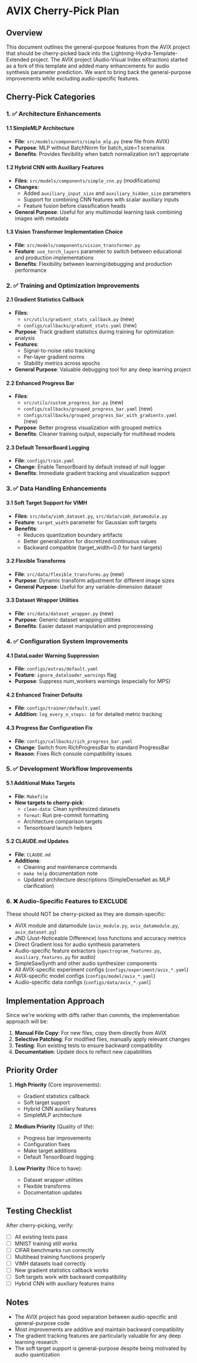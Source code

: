 # AVIX Cherry-Pick Plan

## Overview

This document outlines the general-purpose features from the AVIX project that should be cherry-picked back into the Lightning-Hydra-Template-Extended project. The AVIX project (Audio-Visual Index eXtraction) started as a fork of this template and added many enhancements for audio synthesis parameter prediction. We want to bring back the general-purpose improvements while excluding audio-specific features.

## Cherry-Pick Categories

### 1. ✅ **Architecture Enhancements**

#### 1.1 SimpleMLP Architecture
- **File**: `src/models/components/simple_mlp.py` (new file from AVIX)
- **Purpose**: MLP without BatchNorm for batch_size=1 scenarios
- **Benefits**: Provides flexibility when batch normalization isn't appropriate

#### 1.2 Hybrid CNN with Auxiliary Features
- **Files**: `src/models/components/simple_cnn.py` (modifications)
- **Changes**:
  - Added `auxiliary_input_size` and `auxiliary_hidden_size` parameters
  - Support for combining CNN features with scalar auxiliary inputs
  - Feature fusion before classification heads
- **General Purpose**: Useful for any multimodal learning task combining images with metadata

#### 1.3 Vision Transformer Implementation Choice
- **File**: `src/models/components/vision_transformer.py`
- **Feature**: `use_torch_layers` parameter to switch between educational and production implementations
- **Benefits**: Flexibility between learning/debugging and production performance

### 2. ✅ **Training and Optimization Improvements**

#### 2.1 Gradient Statistics Callback
- **Files**:
  - `src/utils/gradient_stats_callback.py` (new)
  - `configs/callbacks/gradient_stats.yaml` (new)
- **Purpose**: Track gradient statistics during training for optimization analysis
- **Features**:
  - Signal-to-noise ratio tracking
  - Per-layer gradient norms
  - Stability metrics across epochs
- **General Purpose**: Valuable debugging tool for any deep learning project

#### 2.2 Enhanced Progress Bar
- **Files**:
  - `src/utils/custom_progress_bar.py` (new)
  - `configs/callbacks/grouped_progress_bar.yaml` (new)
  - `configs/callbacks/grouped_progress_bar_with_gradients.yaml` (new)
- **Purpose**: Better progress visualization with grouped metrics
- **Benefits**: Cleaner training output, especially for multihead models

#### 2.3 Default TensorBoard Logging
- **File**: `configs/train.yaml`
- **Change**: Enable TensorBoard by default instead of null logger
- **Benefits**: Immediate gradient tracking and visualization support

### 3. ✅ **Data Handling Enhancements**

#### 3.1 Soft Target Support for VIMH
- **Files**: `src/data/vimh_dataset.py`, `src/data/vimh_datamodule.py`
- **Feature**: `target_width` parameter for Gaussian soft targets
- **Benefits**:
  - Reduces quantization boundary artifacts
  - Better generalization for discretized continuous values
  - Backward compatible (target_width=0.0 for hard targets)

#### 3.2 Flexible Transforms
- **File**: `src/data/flexible_transforms.py` (new)
- **Purpose**: Dynamic transform adjustment for different image sizes
- **General Purpose**: Useful for any variable-dimension dataset

#### 3.3 Dataset Wrapper Utilities
- **File**: `src/data/dataset_wrapper.py` (new)
- **Purpose**: Generic dataset wrapping utilities
- **Benefits**: Easier dataset manipulation and preprocessing

### 4. ✅ **Configuration System Improvements**

#### 4.1 DataLoader Warning Suppression
- **File**: `configs/extras/default.yaml`
- **Feature**: `ignore_dataloader_warnings` flag
- **Purpose**: Suppress num_workers warnings (especially for MPS)

#### 4.2 Enhanced Trainer Defaults
- **File**: `configs/trainer/default.yaml`
- **Addition**: `log_every_n_steps: 10` for detailed metric tracking

#### 4.3 Progress Bar Configuration Fix
- **File**: `configs/callbacks/rich_progress_bar.yaml`
- **Change**: Switch from RichProgressBar to standard ProgressBar
- **Reason**: Fixes Rich console compatibility issues

### 5. ✅ **Development Workflow Improvements**

#### 5.1 Additional Make Targets
- **File**: `Makefile`
- **New targets to cherry-pick**:
  - `clean-data`: Clean synthesized datasets
  - `format`: Run pre-commit formatting
  - Architecture comparison targets
  - Tensorboard launch helpers

#### 5.2 CLAUDE.md Updates
- **File**: `CLAUDE.md`
- **Additions**:
  - Cleaning and maintenance commands
  - `make help` documentation note
  - Updated architecture descriptions (SimpleDenseNet as MLP clarification)

### 6. ❌ **Audio-Specific Features to EXCLUDE**

These should NOT be cherry-picked as they are domain-specific:

- AVIX module and datamodule (`avix_module.py`, `avix_datamodule.py`, `avix_dataset.py`)
- JND (Just-Noticeable Difference) loss functions and accuracy metrics
- Direct Gradient loss for audio synthesis parameters
- Audio-specific feature extractors (`spectrogram_features.py`, `auxiliary_features.py` for audio)
- SimpleSawSynth and other audio synthesizer components
- All AVIX-specific experiment configs (`configs/experiment/avix_*.yaml`)
- AVIX-specific model configs (`configs/model/avix_*.yaml`)
- Audio-specific data configs (`configs/data/avix_*.yaml`)

## Implementation Approach

Since we're working with diffs rather than commits, the implementation approach will be:

1. **Manual File Copy**: For new files, copy them directly from AVIX
2. **Selective Patching**: For modified files, manually apply relevant changes
3. **Testing**: Run existing tests to ensure backward compatibility
4. **Documentation**: Update docs to reflect new capabilities

## Priority Order

1. **High Priority** (Core improvements):
   - Gradient statistics callback
   - Soft target support
   - Hybrid CNN auxiliary features
   - SimpleMLP architecture

2. **Medium Priority** (Quality of life):
   - Progress bar improvements
   - Configuration fixes
   - Make target additions
   - Default TensorBoard logging

3. **Low Priority** (Nice to have):
   - Dataset wrapper utilities
   - Flexible transforms
   - Documentation updates

## Testing Checklist

After cherry-picking, verify:
- [ ] All existing tests pass
- [ ] MNIST training still works
- [ ] CIFAR benchmarks run correctly
- [ ] Multihead training functions properly
- [ ] VIMH datasets load correctly
- [ ] New gradient statistics callback works
- [ ] Soft targets work with backward compatibility
- [ ] Hybrid CNN with auxiliary features trains

## Notes

- The AVIX project has good separation between audio-specific and general-purpose code
- Most improvements are additive and maintain backward compatibility
- The gradient tracking features are particularly valuable for any deep learning research
- The soft target support is general-purpose despite being motivated by audio quantization
